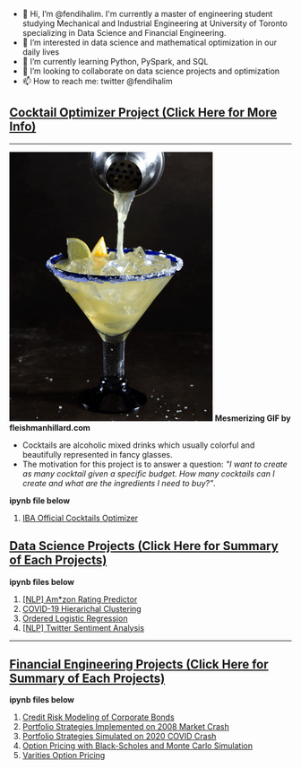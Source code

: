 - 👋 Hi, I’m @fendihalim. I'm currently a master of engineering student studying Mechanical and Industrial Engineering at University of Toronto specializing in Data Science and Financial Engineering.
- 👀 I’m interested in data science and mathematical optimization in our daily lives
- 🌱 I’m currently learning Python, PySpark, and SQL
- 💞️ I’m looking to collaborate on data science projects and optimization
- 📫 How to reach me: twitter @fendihalim

<!---
fendihalim/fendihalim is a ✨ special ✨ repository because its `README.md` (this file) appears on your GitHub profile.
You can click the Preview link to take a look at your changes.
--->

## [Cocktail Optimizer Project (Click Here for More Info)](https://github.com/fendihalim/fendihalim/tree/main/cocktail-project)
---
![alt text](https://github.com/fendihalim/fendihalim/blob/main/images/margarita-giph.gif)
**Mesmerizing GIF by fleishmanhillard.com**
- Cocktails are alcoholic mixed drinks which usually colorful and beautifully represented in fancy glasses.
- The motivation for this project is to answer a question: *"I want to create as many cocktail given a specific budget. How many cocktails can I create and what are the ingredients I need to buy?"*. 

**ipynb file below**
1. [IBA Official Cocktails Optimizer](https://github.com/fendihalim/fendihalim/blob/main/cocktail-project/ALL-Cocktails.ipynb)
## [Data Science Projects (Click Here for Summary of Each Projects)](https://github.com/fendihalim/fendihalim/tree/main/Data%20Science)
**ipynb files below**
1. [[NLP] Am*zon Rating Predictor](https://github.com/fendihalim/fendihalim/blob/main/Data%20Science/COVID_Clustering/covid-clustering.ipynb)
2. [COVID-19 Hierarichal Clustering](https://github.com/fendihalim/fendihalim/blob/main/Data%20Science/COVID_Clustering/covid-clustering.ipynb)
3. [Ordered Logistic Regression](https://github.com/fendihalim/fendihalim/blob/main/Data%20Science/ordinal_logistic_regression_survey/ordinal-logistic-regression-survey.ipynb)
4. [[NLP] Twitter Sentiment Analysis](https://github.com/fendihalim/fendihalim/blob/main/Data%20Science/twitter_sentiment_election/twitter_sentiment_election.ipynb)
---
## [Financial Engineering Projects (Click Here for Summary of Each Projects)](https://github.com/fendihalim/fendihalim/tree/main/Financial%20Engineering)
**ipynb files below**
1. [Credit Risk Modeling of Corporate Bonds](https://github.com/fendihalim/fendihalim/blob/main/Financial%20Engineering/credit-risk-modeling/credit-risk-modeling-and-simulation.ipynb)
2. [Portfolio Strategies Implemented on 2008 Market Crash](https://github.com/fendihalim/fendihalim/blob/main/Financial%20Engineering/financial-optimization-simulation/portfolio-strategies-2008-crash.ipynb)
3. [Portfolio Strategies Simulated on 2020 COVID Crash](https://github.com/fendihalim/fendihalim/blob/main/Financial%20Engineering/financial-optimization-simulation/portfolio-strategies-covid-crash.ipynb)
4. [Option Pricing with Black-Scholes and Monte Carlo Simulation](https://github.com/fendihalim/fendihalim/blob/main/Financial%20Engineering/option-asset-pricing/option-asset-pricing.ipynb)
5. [Varities Option Pricing](https://github.com/fendihalim/fendihalim/blob/main/Financial%20Engineering/option-pricing/option-pricing-report.ipynb)
